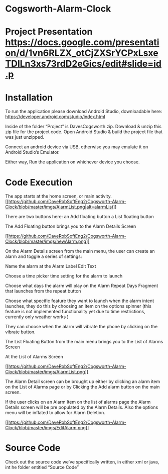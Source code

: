 # Cogsworth-Alarm-Clock

# Project Presentation https://docs.google.com/presentation/d/1vn6RLZX_otCjZXSrYCPxLsxeTDILn3xs73rdD2eGics/edit#slide=id.p


# Installation
To run the application please download Android Studio, downloadable here: https://developer.android.com/studio/index.html

Inside of the folder “Project” is DavesCogsworth.zip. 
Download & unzip this zip file for the project code.
Open Android Studio & build the project file that was just unzipped. 

Connect an android device via USB, otherwise you may emulate it on Android Studio’s Emulator. 

Either way, Run the application on whichever device you choose. 

# Code Execution
The app starts at the home screen, or main activity. 
[[https://github.com/DaveRobSoftEng2/Cogsworth-Alarm-Clock/blob/master/imgs/AlarmList.png|alt=alarmList]]

There are two buttons here:
    an Add floating button
    a List floating button

The Add Floating button brings you to the Alarm Details Screen

[[https://github.com/DaveRobSoftEng2/Cogsworth-Alarm-Clock/blob/master/imgs/newAlarm.png]]

On the Alarm Details screen from the main menu, the user can create an alarm and toggle a series of settings:

Name the alarm at the Alarm Label Edit Text

Choose a time picker time setting for the alarm to launch

Choose what days the alarm will play on the Alarm Repeat Days Fragment that launches from the repeat button 

Choose what specific feature they want to launch when the alarm intent launches, they do this by choosing an item on the options spinner (this feature is not implemented functionality yet due to time restrictions, currently only weather works )

They can choose when the alarm will vibrate the phone by clicking on the vibrate button. 

The List Floating Button from the main menu brings you to the List of Alarms Screen

At the List of Alarms Screen

[[https://github.com/DaveRobSoftEng2/Cogsworth-Alarm-Clock/blob/master/imgs/AlarmList.png]]

The  Alarm Detail screen can be brought up either by clicking an alarm item on the List of Alarms page or by Clicking the Add alarm button on the main screen. 

If the user clicks on an Alarm Item on the list of alarms page the Alarm Details screen will be pre populated by the Alarm Details. Also the options menu will be inflated to allow for Alarm Deletion. 

[[https://github.com/DaveRobSoftEng2/Cogsworth-Alarm-Clock/blob/master/imgs/EditAlarm.png]]

# Source Code
Check out the source code we’ve specifically written, in either xml or java, int he folder entitled “Source Code” 
